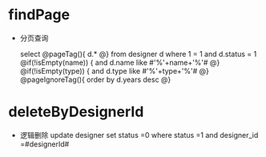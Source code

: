 findPage
===
* 分页查询

    select
    @pageTag(){
        d.*
    @}
    from  designer d
    where 1 = 1
    and d.status = 1
    @if(!isEmpty(name)) {
       and d.name like #'%'+name+'%'#
    @}
    @if(!isEmpty(type)) {
       and d.type like #'%'+type+'%'#
    @}
    @pageIgnoreTag(){
        order by d.years desc
    @}


deleteByDesignerId
===
* 逻辑删除
update designer set status =0 where status =1 and designer_id =#designerId#